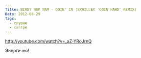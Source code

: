 ```yaml
---
Title: BIRDY NAM NAM - GOIN' IN (SKRILLEX 'GOIN HARD' REMIX)
Date: 2012-08-29
Tags:
  - слушаю
  - саптрю
---
```


http://youtube.com/watch?v=_aZ-YRoJrnQ

Энергично!